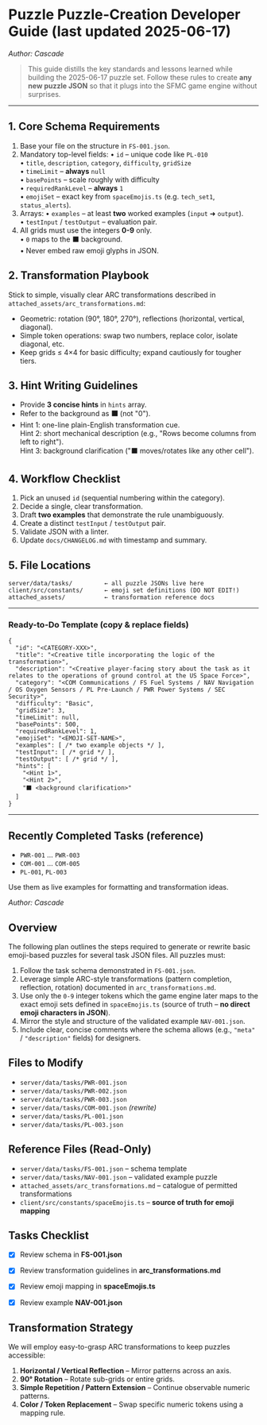 # Puzzle Puzzle-Creation Developer Guide (last updated 2025-06-17)
*Author: Cascade*

> This guide distills the key standards and lessons learned while building the 2025-06-17 puzzle set. Follow these rules to create **any new puzzle JSON** so that it plugs into the SFMC game engine without surprises.

---

## 1. Core Schema Requirements
1. Base your file on the structure in `FS-001.json`.
2. Mandatory top-level fields:
   • `id` – unique code like `PL-010`  
   • `title`, `description`, `category`, `difficulty`, `gridSize`  
   • `timeLimit` – **always** `null`  
   • `basePoints` – scale roughly with difficulty  
   • `requiredRankLevel` – **always** `1`  
   • `emojiSet` – exact key from `spaceEmojis.ts` (e.g. `tech_set1`, `status_alerts`).
3. Arrays:
   • `examples` – at least **two** worked examples (`input` ➜ `output`).  
   • `testInput` / `testOutput` – evaluation pair.
4. All grids must use the integers **0-9** only.  
   • `0` maps to the ⬛ background.  
   • Never embed raw emoji glyphs in JSON.

## 2. Transformation Playbook
Stick to simple, visually clear ARC transformations described in `attached_assets/arc_transformations.md`:
- Geometric: rotation (90°, 180°, 270°), reflections (horizontal, vertical, diagonal).
- Simple token operations: swap two numbers, replace color, isolate diagonal, etc.
- Keep grids ≤ 4×4 for basic difficulty; expand cautiously for tougher tiers.

## 3. Hint Writing Guidelines
- Provide **3 concise hints** in `hints` array.
- Refer to the background as **⬛** (not "0").
- Hint 1: one-line plain-English transformation cue.  
  Hint 2: short mechanical description (e.g., "Rows become columns from left to right").  
  Hint 3: background clarification ("⬛ moves/rotates like any other cell").

## 4. Workflow Checklist
1. Pick an unused `id` (sequential numbering within the category).
2. Decide a single, clear transformation.
3. Draft **two examples** that demonstrate the rule unambiguously.
4. Create a distinct `testInput` / `testOutput` pair.
5. Validate JSON with a linter.
6. Update `docs/CHANGELOG.md` with timestamp and summary.

## 5. File Locations
```
server/data/tasks/         ← all puzzle JSONs live here
client/src/constants/      ← emoji set definitions (DO NOT EDIT!)
attached_assets/           ← transformation reference docs
```

---

### Ready-to-Do Template (copy & replace fields)
```jsonc
{
  "id": "<CATEGORY-XXX>",
  "title": "<Creative title incorporating the logic of the transformation>",
  "description": "<Creative player-facing story about the task as it relates to the operations of ground control at the US Space Force>",
  "category": "<COM Communications / FS Fuel Systems / NAV Navigation / OS Oxygen Sensors / PL Pre-Launch / PWR Power Systems / SEC Security>",
  "difficulty": "Basic",
  "gridSize": 3,
  "timeLimit": null,
  "basePoints": 500,
  "requiredRankLevel": 1,
  "emojiSet": "<EMOJI-SET-NAME>",
  "examples": [ /* two example objects */ ],
  "testInput": [ /* grid */ ],
  "testOutput": [ /* grid */ ],
  "hints": [
    "<Hint 1>",
    "<Hint 2>",
    "⬛ <background clarification>"
  ]
}
```

---

## Recently Completed Tasks (reference)
- `PWR-001` … `PWR-003`
- `COM-001` … `COM-005`
- `PL-001`, `PL-003`

Use them as live examples for formatting and transformation ideas.

*Author: Cascade*

## Overview
The following plan outlines the steps required to generate or rewrite basic emoji-based puzzles for several task JSON files. All puzzles must:
1. Follow the task schema demonstrated in `FS-001.json`.
2. Leverage simple ARC-style transformations (pattern completion, reflection, rotation) documented in `arc_transformations.md`.
3. Use only the `0-9` integer tokens which the game engine later maps to the exact emoji sets defined in `spaceEmojis.ts` (source of truth – **no direct emoji characters in JSON**).
4. Mirror the style and structure of the validated example `NAV-001.json`.
5. Include clear, concise comments where the schema allows (e.g., `"meta"` / `"description"` fields) for designers.

## Files to Modify
- `server/data/tasks/PWR-001.json`
- `server/data/tasks/PWR-002.json`
- `server/data/tasks/PWR-003.json`
- `server/data/tasks/COM-001.json` *(rewrite)*
- `server/data/tasks/PL-001.json`
- `server/data/tasks/PL-003.json`

## Reference Files (Read-Only)
- `server/data/tasks/FS-001.json`  – schema template
- `server/data/tasks/NAV-001.json` – validated example puzzle
- `attached_assets/arc_transformations.md` – catalogue of permitted transformations
- `client/src/constants/spaceEmojis.ts` – **source of truth for emoji mapping**

## Tasks Checklist
- [x] Review schema in **FS-001.json**
- [x] Review transformation guidelines in **arc_transformations.md**
- [x] Review emoji mapping in **spaceEmojis.ts**
- [x] Review example **NAV-001.json**



## Transformation Strategy
We will employ easy-to-grasp ARC transformations to keep puzzles accessible:
1. **Horizontal / Vertical Reflection** – Mirror patterns across an axis.
2. **90° Rotation** – Rotate sub-grids or entire grids.
3. **Simple Repetition / Pattern Extension** – Continue observable numeric patterns.
4. **Color / Token Replacement** – Swap specific numeric tokens using a mapping rule.



